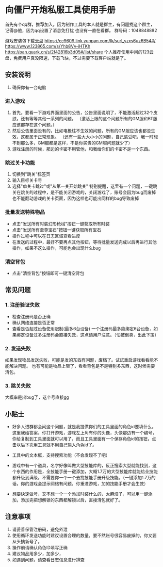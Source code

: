 # 向僵尸开炮私服工具使用手册

首先有个qq群，推荐加入，因为制作工具的本人就是群主，有问题找这个群主，记得@他，因为qq设置了消息免打扰
也没有一直在看群。
群号码：1048848882

游戏安装包下载云盘
https://ec9609.link.yunpan.com/lk/surl_yzxs6uz6B54#/
https://www.123865.com/s/Yhb8Vv-iHTKh
https://pan.quark.cn/s/2f42816b3d05#/list/share
个人推荐使用中间的123云盘，免费用户真没限速，下载飞快，不过需要下载客户端就是了。

## 安装说明
1. 确保你有一台电脑

### 进入游戏
1. 首先，要看一下游戏界面里面的公告，公告里面说明了，不能激活超过32个皮肤，还有等等其他一系列的问题。
（激活上限的这个问题所有的GM服和BT服应该都存在这个问题。）
2. 然后公告里面没有的，比如电极柱不生效的问题，所有的GM服应该也都没生效，这都属于正常现象。
（还有一些大大小小的问题，自己感受吧，我一时想不到那么多，GM服都是这样，不是你买贵的GM服问题就少了）
3. 游戏注册的时候，那边的卡密不用管他，和我给你们的卡密不是一个东西。

### 跳过关卡功能
1. 切换到"跳关"标签页
2. 输入目标关卡号
3. 选择"单关卡跳过"或"从第一关开始跳关"
特别提醒，这里有一个问题，一键跳关在跳关的过程中，是不能关闭游戏的，关闭游戏了，账号会因为bug而废掉
也不能翻动游戏的关卡页面，因为这样也可能出同样的bug导致废掉

### 批量发送特殊物品
- 点击"发送所有时装幻形枪械"按钮一键获取所有时装
- 点击"发送所有至尊宝石"按钮一键获取所有宝石
- 操作过程中可以在日志区域查看进度
- 在发送的过程中，最好不要再点其他按钮，等待批量发送完成以后再进行其他操作，如果不这么操作，可能也会出现什么bug

### 清空背包
- 点击"清空背包"按钮即可一键清空背包

## 常见问题

### 1. 注册验证失败
- 检查注册码是否正确
- 确认网络连接是否正常
- 查看是否超过设备使用限制(最多6台设备)
一个注册码最多能绑定6台设备，如果绑定设备过多注册码会直接失效，这点请用户注意。（怕被倒卖，出此下策）

### 2. 发送失败
如果发现物品发送失败，可能是发的东西有问题，废档了。试试重启游戏看看能不能解决问题。 也有可能是物品上限了，看看背包是不是特别多东西，这时候需要清包。


### 3. 跳关失败
大概率是出bug了，这个号直接gg

## 小贴士

- 好多人进群都会问这个问题，就是我提供你们的工具里面的角色id要填什么，这里我给答案，你打开游戏，游戏左上角有你的头像，头像那边有一个编号，你给复制到工具里面就可以用了，而且工具里面有一个保存角色id的按钮，点击以后下次用工具就不用自己输入角色id了。

- 工具中的文本框，支持搜索功能（不会发现不了吧）

- 游戏中有一个道具，名字好像叫做大型技能库的，反正搜索大型就能找到，这个东西的作用是，全技能手册一键添加，大概1.7万的大型技能库就能给全技能都升级到满级，不需要你一个一个去找技能手册升级技能。（一键添加1.7万的话，你的游戏会提示网络有问题，你重进游戏，加的技能手册才会生效）

- 想要快速做号，又不想一个一个添加时装什么的，太麻烦了，可以用一键添加，添加完把想解锁的东西都解锁以后，直接清包就好了。


## 注意事项

1. 请妥善保管注册码，避免外泄
2. 使用循环发送功能时建议设置合理的数量，要不然账号很容易废掉的，你又要从头搞新号了。
3. 操作前请确认角色ID填写正确
4. 建议物品用多少，加多少，
5. 如遇到问题，请查看日志信息进行排查
